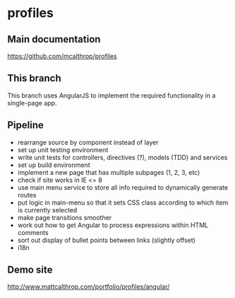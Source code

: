 profiles
====

## Main documentation
https://github.com/mcalthrop/profiles

## This branch
This branch uses AngularJS to implement the required functionality in a single-page app.

## Pipeline
- rearrange source by component instead of layer
- set up unit testing environment
- write unit tests for controllers, directives (?), models (TDD) and services
- set up build environment
- implement a new page that has multiple subpages (1, 2, 3, etc)
- check if site works in IE <= 8
- use main menu service to store all info required to dynamically generate routes
- put logic in main-menu so that it sets CSS class according to which item is currently selected
- make page transitions smoother
- work out how to get Angular to process expressions within HTML comments
- sort out display of bullet points between links (slightly offset)
- i18n

## Demo site
http://www.mattcalthrop.com/portfolio/profiles/angular/
